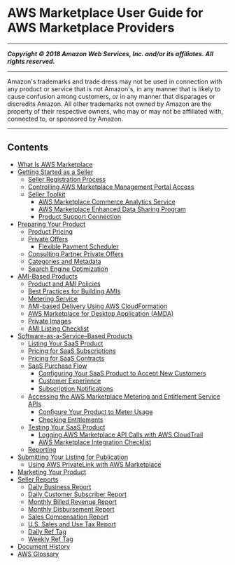 # AWS Marketplace User Guide for AWS Marketplace Providers

-----
*****Copyright &copy; 2018 Amazon Web Services, Inc. and/or its affiliates. All rights reserved.*****

-----
Amazon's trademarks and trade dress may not be used in 
     connection with any product or service that is not Amazon's, 
     in any manner that is likely to cause confusion among customers, 
     or in any manner that disparages or discredits Amazon. All other 
     trademarks not owned by Amazon are the property of their respective
     owners, who may or may not be affiliated with, connected to, or 
     sponsored by Amazon.

-----
## Contents
+ [What Is AWS Marketplace](what-is-marketplace.md)
+ [Getting Started as a Seller](user-guide-for-sellers.md)
   + [Seller Registration Process](seller-registration-process.md)
   + [Controlling AWS Marketplace Management Portal Access](marketplace-management-portal-user-access.md)
   + [Seller Toolkit](additional-seller-tools.md)
      + [AWS Marketplace Commerce Analytics Service](commerce-analytics-service.md)
      + [AWS Marketplace Enhanced Data Sharing Program](enhanced-data-sharing-program.md)
      + [Product Support Connection](product-support-connection.md)
+ [Preparing Your Product](product-preparation.md)
   + [Product Pricing](pricing.md)
   + [Private Offers](private-offers.md)
      + [Flexible Payment Scheduler](flexible-payment-scheduler.md)
   + [Consulting Partner Private Offers](consulting-partner-offers.md)
   + [Categories and Metadata](categories-and-metadata.md)
   + [Search Engine Optimization](search-engine-optimization.md)
+ [AMI-Based Products](ami-products.md)
   + [Product and AMI Policies](product-and-ami-policies.md)
   + [Best Practices for Building AMIs](best-practices-for-building-your-amis.md)
   + [Metering Service](metering-service.md)
   + [AMI-based Delivery Using AWS CloudFormation](cloudformation.md)
   + [AWS Marketplace for Desktop Application (AMDA)](amda.md)
   + [Private Images](private-images.md)
   + [AMI Listing Checklist](aws-marketplace-listing-checklist.md)
+ [Software-as-a-Service–Based Products](software-as-a-service-based-products-saas.md)
   + [Listing Your SaaS Product](listing-your-saas-product.md)
   + [Pricing for SaaS Subscriptions](saas-subscriptions.md)
   + [Pricing for SaaS Contracts](saas-contracts.md)
   + [SaaS Purchase Flow](saas-purchase-flow.md)
      + [Configuring Your SaaS Product to Accept New Customers](configuring-your-saas-application-to-accept-new-customers.md)
      + [Customer Experience](customer-experience.md)
      + [Subscription Notiﬁcations](subscription-notification.md)
   + [Accessing the AWS Marketplace Metering and Entitlement Service APIs](accessing-the-aws-marketplace-metering-and-entitlement-apis.md)
      + [Conﬁgure Your Product to Meter Usage](configure-application-for-meter-usage.md)
      + [Checking Entitlements](checking-entitlements.md)
   + [Testing Your SaaS Product](testing-your-saas-product.md)
      + [Logging AWS Marketplace API Calls with AWS CloudTrail](logging-aws-marketplace-api-calls-with-aws-cloudtrail.md)
      + [AWS Marketplace Integration Checklist](aws-marketplace-integration-checklist.md)
   + [Reporting](saas-reporting.md)
+ [Submitting Your Listing for Publication](product-submission.md)
   + [Using AWS PrivateLink with AWS Marketplace](privatelink.md)
+ [Marketing Your Product](product-marketing.md)
+ [Seller Reports](Reporting.md)
   + [Daily Business Report](DailyBuisnessReport.md)
   + [Daily Customer Subscriber Report](daily-customer-subscriber-report.md)
   + [Monthly Billed Revenue Report](monthly-billed-revenue-report.md)
   + [Monthly Disbursement Report](monthly-disbursement-report.md)
   + [Sales Compensation Report](sales-compensation-report.md)
   + [U.S. Sales and Use Tax Report](u.s.-sales-and-use-tax-report.md)
   + [Daily Ref Tag](daily-ref-tag.md)
   + [Weekly Ref Tag](weekly-ref-tag-1.md)
+ [Document History](document-history.md)
+ [AWS Glossary](glossary.md)